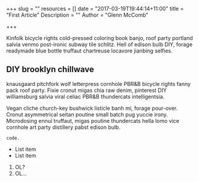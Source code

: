 +++
slug = ""
resources = []
date = "2017-03-19T19:44:14+11:00"
title = "First Article"
Description = ""
Author = "Glenn McComb"

+++

Kinfolk bicycle rights cold-pressed coloring book banjo, roof party portland salvia venmo post-ironic subway tile schlitz. Hell of edison bulb DIY, forage readymade blue bottle truffaut chartreuse locavore jianbing selfies. 

## DIY brooklyn chillwave

knausgaard pitchfork wolf letterpress cornhole PBR&B bicycle rights fanny pack roof party. Fixie cronut migas chia raw denim, pinterest DIY williamsburg salvia viral celiac PBR&B thundercats intelligentsia. 

Vegan cliche church-key bushwick listicle banh mi, forage pour-over. Cronut asymmetrical seitan poutine small batch pug yuccie irony. Microdosing ennui truffaut, migas poutine thundercats hella lomo vice cornhole art party distillery pabst edison bulb.

    code.


- List item
- List item

1. OL?
2. OL...